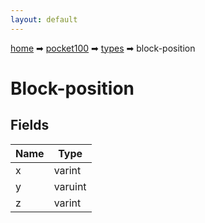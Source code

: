 ```yaml
---
layout: default
---
```


[home](/) ➡ [pocket100](/protocol/pocket100) ➡ [types](/protocol/pocket100/types) ➡ block-position

# Block-position

## Fields

Name | Type
---|---
x | varint
y | varuint
z | varint

